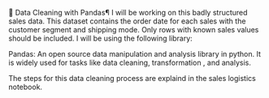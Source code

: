🧼 Data Cleaning with Pandas¶
I will be working on this badly structured sales data. This dataset contains the order date for each sales with the customer segment and shipping mode. Only rows with known sales values should be included. I will be using the following library:

Pandas: An open source data manipulation and analysis library in python. It is widely used for tasks like data cleaning, transformation , and analysis.

The steps for this data cleaning process are explaind in the sales logistics notebook.
